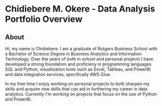 # Chidiebere M. Okere - Data Analysis Portfolio Overview
## About
Hi, my name is Chidiebere. I am a graduate of Rutgers Business School with a Bachelor of Science Degree in Business Analytics and Information Technology. Over the years of both in school and personal projects I have developed a strong foundation and proficieny in programming languages SQL and Python, visualization tools such as Excel, Tableau, and PowerBI and data integration services, specifically AWS Glue.

In my free time I enjoy working on personal projects to both sharpen my skills and acquire new skills that can aid in furthering my career in data analytics. Currently I'm working on projects that focus on the use of Python and PowerBI.



